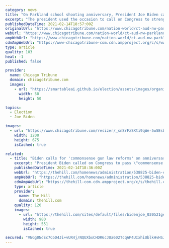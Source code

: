 ```yaml
---
category: news
title: "On Parkland school shooting anniversary, President Joe Biden calls for stronger gun laws: ‘The time to act is now’"
excerpt: "The president used the occasion to call on Congress to strengthen gun laws, including requiring background checks on all gun sales and banning assault weapons."
publishedDateTime: 2021-02-14T18:57:00Z
originalUrl: "https://www.chicagotribune.com/nation-world/ct-aud-nw-parkland-anniversary-biden-gun-laws-20210214-6ll3rjvosngwtnd3epzvzcruzy-story.html"
webUrl: "https://www.chicagotribune.com/nation-world/ct-aud-nw-parkland-anniversary-biden-gun-laws-20210214-6ll3rjvosngwtnd3epzvzcruzy-story.html"
ampWebUrl: "https://www.chicagotribune.com/nation-world/ct-aud-nw-parkland-anniversary-biden-gun-laws-20210214-6ll3rjvosngwtnd3epzvzcruzy-story.html?outputType=amp"
cdnAmpWebUrl: "https://www-chicagotribune-com.cdn.ampproject.org/c/s/www.chicagotribune.com/nation-world/ct-aud-nw-parkland-anniversary-biden-gun-laws-20210214-6ll3rjvosngwtnd3epzvzcruzy-story.html?outputType=amp"
type: article
quality: 103
heat: -1
published: false

provider:
  name: Chicago Tribune
  domain: chicagotribune.com
  images:
    - url: "https://smartableai.github.io/election/assets/images/organizations/chicagotribune.com-50x50.jpg"
      width: 50
      height: 50

topics:
  - Election
  - Joe Biden

images:
  - url: "https://www.chicagotribune.com/resizer/_sn8rFzSXti9qWe-5wSEsb04AZk=/1200x0/top/cloudfront-us-east-1.images.arcpublishing.com/tronc/QFIMW2BGIJDQDMXYZY7C6KZRYI.jpg"
    width: 1200
    height: 675
    isCached: true

related:
  - title: "Biden calls for 'commonsense gun law reforms' on anniversary of Parkland shooting"
    excerpt: "President Biden called on Congress to pass \"commonsense gun law reforms\" on Sunday in a message marking the third anniversary of the shooting at Marjory Stoneman Douglas High School in Parkland, Fla."
    publishedDateTime: 2021-02-14T18:36:00Z
    webUrl: "https://thehill.com/homenews/administration/538825-biden-calls-for-commonsense-gun-law-reforms-on-anniversary-of"
    ampWebUrl: "https://thehill.com/homenews/administration/538825-biden-calls-for-commonsense-gun-law-reforms-on-anniversary-of?amp"
    cdnAmpWebUrl: "https://thehill-com.cdn.ampproject.org/c/s/thehill.com/homenews/administration/538825-biden-calls-for-commonsense-gun-law-reforms-on-anniversary-of?amp"
    type: article
    provider:
      name: The Hill
      domain: thehill.com
    quality: 120
    images:
      - url: "https://thehill.com/sites/default/files/bidenjoe_020521getty_stocks.jpg"
        width: 980
        height: 551
        isCached: true

secured: "VNGg0NdEc7CoD4Ji+vUR4j/NQUXbxCHDR6cJUa602TcqAP4UIxhiUblkHvHSJVNc2llOea5zjqRrMGnC67g5DYLUTvrbJyTFYHrVjqdNHI9ziXvvau8aC7nU50t5+KzZ4VW4PMkXqAc4VSk6La8nlGxPwuOHxpcjrrLzQ+8H63mjf5ReRoX+XfamoAz08XaWY2OOmdeqjVcz4swmntvLUGrcDfLIh6OWaMkR8KmeGO7tbQqsZpRg7oG9p5oSm10x5nVpvcT1Qaj5DSWMpfpyTf7J6W+YA8vma6xvtGl/4SiJcbhK2Yf2CYX2G5uGhElP5wsP+5bwRqEwVqk18P6bAlxgCP1VsSBPjUfwHCgoz5U=;KlmYKrnbVtgYgfnrnOKG4g=="
---
```


